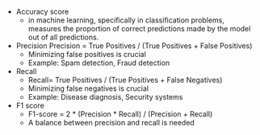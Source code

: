 - Accuracy score
  - in machine learning, specifically in classification problems, measures the proportion of correct predictions made by the model out of all predictions.  
- Precision Precision = True Positives / (True Positives + False Positives)
  - Minimizing false positives is crucial
  - Example: Spam detection, Fraud detection
- Recall
  -  Recall= True Positives / (True Positives + False Negatives)
  - Minimizing false negatives is crucial
  - Example: Disease diagnosis, Security systems
- F1 score
  -  F1-score = 2 * (Precision * Recall) / (Precision + Recall)
  - A balance between precision and recall is needed
